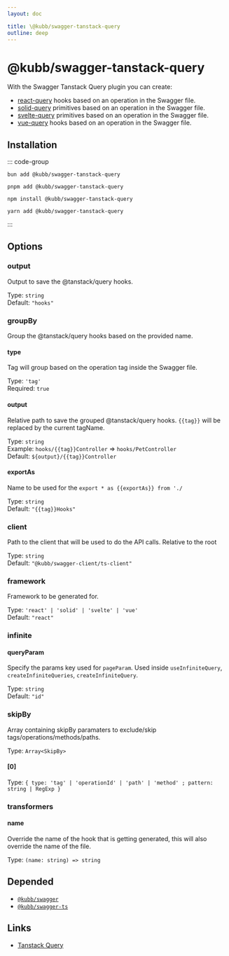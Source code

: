 ```yaml
---
layout: doc

title: \@kubb/swagger-tanstack-query
outline: deep
---
```



# @kubb/swagger-tanstack-query

With the Swagger Tanstack Query plugin you can create: 
- [react-query](https://tanstack.com/query/latest/docs/react) hooks based on an operation in the Swagger file.
- [solid-query](https://tanstack.com/query/latest/docs/solid) primitives based on an operation in the Swagger file.
- [svelte-query](https://tanstack.com/query/latest/docs/svelte) primitives based on an operation in the Swagger file.
- [vue-query](https://tanstack.com/query/latest/docs/vue) hooks based on an operation in the Swagger file.

## Installation

::: code-group

```shell [bun]
bun add @kubb/swagger-tanstack-query
```

```shell [pnpm]
pnpm add @kubb/swagger-tanstack-query
```

```shell [npm]
npm install @kubb/swagger-tanstack-query
```

```shell [yarn]
yarn add @kubb/swagger-tanstack-query
```

:::

## Options


### output
Output to save the @tanstack/query hooks.

Type: `string` <br/>
Default: `"hooks"`

### groupBy
Group the @tanstack/query hooks based on the provided name.

#### type
Tag will group based on the operation tag inside the Swagger file.

Type: `'tag'` <br/>
Required: `true`

#### output
Relative path to save the grouped @tanstack/query hooks.
`{{tag}}` will be replaced by the current tagName.

Type: `string` <br/>
Example: `hooks/{{tag}}Controller` => `hooks/PetController` <br/>
Default: `${output}/{{tag}}Controller`

#### exportAs
Name to be used for the `export * as {{exportAs}} from './`

Type: `string` <br/>
Default: `"{{tag}}Hooks"`

### client
Path to the client that will be used to do the API calls.
Relative to the root

Type: `string` <br/>
Default: `"@kubb/swagger-client/ts-client"`

### framework
Framework to be generated for.

Type: `'react' | 'solid' | 'svelte' | 'vue'` <br/>
Default: `"react"`

### infinite

#### queryParam
Specify the params key used for `pageParam`.
Used inside `useInfiniteQuery`, `createInfiniteQueries`, `createInfiniteQuery`.

Type: `string` <br/>
Default: `"id"`


### skipBy
Array containing skipBy paramaters to exclude/skip tags/operations/methods/paths.

Type: `Array<SkipBy>` <br/>

#### [0]
Type: `{ type: 'tag' | 'operationId' | 'path' | 'method' ; pattern: string | RegExp }` <br/>

### transformers

#### name
Override the name of the hook that is getting generated, this will also override the name of the file.

Type: `(name: string) => string` <br/>


## Depended

- [`@kubb/swagger`](/plugins/swagger)
- [`@kubb/swagger-ts`](/plugins/swagger-ts)

## Links

- [Tanstack Query](https://tanstack.com/query)